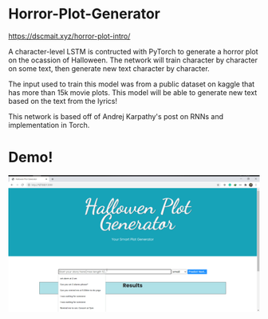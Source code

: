 # Horror-Plot-Generator 
https://dscmait.xyz/horror-plot-intro/

A character-level LSTM is contructed with PyTorch to generate a horror plot on the ocassion of Halloween. The network will train character by character on some text, then generate new text character by character.

The input used to train this model was from a public dataset on kaggle that has more than 15k movie plots. This model will be able to generate new text based on the text from the lyrics!

This network is based off of Andrej Karpathy's post on RNNs and implementation in Torch.

# Demo!
![preview](preview.gif)

